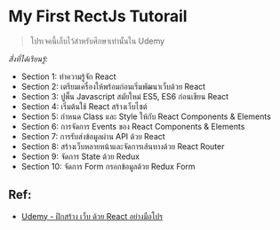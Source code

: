 # My First RectJs Tutorail
> โปรเจคนี้เก็บไว้สำหรับศึกษาเท่านั้นใน Udemy

*สิ่่งที่ได้เรียนรู้:*
- Section 1: ทำความรู้จัก React
- Section 2: เตรียมเครื่องให้พร้อมก่อนเริ่มพัฒนาเว็บด้วย React
- Section 3: ปูพื้น Javascript สมัยใหม่ ES5, ES6 ก่อนเขียน React
- Section 4: เริ่มต้นใช้ React สร้างเว็บไซต์
- Section 5: กำหนด Class และ Style ให้กับ React Components & Elements
- Section 6: การจัดการ Events ของ React Components & Elements
- Section 7: การรับส่งข้อมูลผ่าน API ด้วย React
- Section 8: สร้างเว็บหลายหน้าและจัดการเส้นทางด้วย React Router
- Section 9: จัดการ State ด้วย Redux
- Section 10: จัดการ Form กรอกข้อมูลด้วย Redux Form

## Ref:
- [Udemy - ฝึกสร้าง เว็บ ด้วย React อย่างมือโปร](https://www.udemy.com/share/1025wO3@V2oamSDUbVfksmKglYKxjtWLdtt6EtAz2K312EWXLMd6_mp7ssPsnVJ5IFUfYjgJ/)
